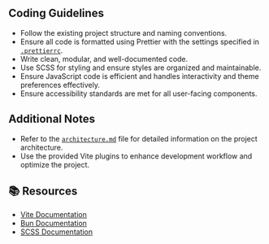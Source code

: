 <!-- markdownlint-disable first-line-h1 -->

## Coding Guidelines

- Follow the existing project structure and naming conventions.
- Ensure all code is formatted using Prettier with the settings specified in [`.prettierrc`](/.prettierrc).
- Write clean, modular, and well-documented code.
- Use SCSS for styling and ensure styles are organized and maintainable.
- Ensure JavaScript code is efficient and handles interactivity and theme preferences effectively.
- Ensure accessibility standards are met for all user-facing components.

## Additional Notes

- Refer to the [`architecture.md`](/src/architecture.md) file for detailed information on the project architecture.
- Use the provided Vite plugins to enhance development workflow and optimize the project.

## 📚 Resources

- [Vite Documentation](https://vitejs.dev/)
- [Bun Documentation](https://bun.sh/docs)
- [SCSS Documentation](https://sass-lang.com/documentation)
